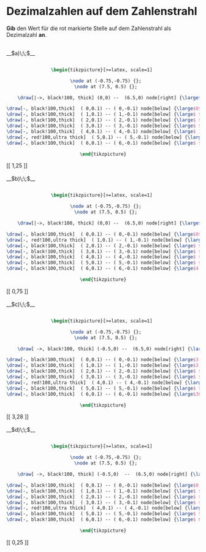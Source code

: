 <!--
version:  0.0.1

language: de

@style
main > *:not(:last-child) {
  margin-bottom: 3rem;
}

input {
    text-align: center;
}

.flex-container {
    display: flex;
    flex-wrap: wrap;
    align-items: stretch;
    gap: 20px;
}

.flex-child {
    flex: 1;
    min-width: 350px;
    margin-right: 20px;
}

@media (max-width: 400px) {
    .flex-child {
        flex: 100%;
        margin-right: 0;
    }
}
@end

formula: \carry   \textcolor{red}{\scriptsize #1}
formula: \digit   \rlap{\carry{#1}}\phantom{#2}#2
formula: \permil  \text{‰}

import: https://raw.githubusercontent.com/LiaTemplates/Tikz-Jax/main/README.md

script: https://cdn.jsdelivr.net/gh/LiaTemplates/Tikz-Jax@main/dist/index.js


tags: Zahlenstrahl, Zahlenverständnis, Dezimalzahlen, sehr leicht, niedrig, Angeben

comment: Welche Zahl müsste dort auf dem Zahlenstrahl stehen?

author: Martin Lommatzsch

-->




# Dezimalzahlen auf dem Zahlenstrahl

**Gib** den Wert für die rot markierte Stelle auf dem Zahlenstrahl als Dezimalzahl **an**.

<section class="flex-container">

<div class="flex-child">
<br>
__$a)\;\;$__ 
<center>

```latex  @tikz

\begin{tikzpicture}[>=latex, scale=1] 

  \node at (-0.75,-0.75) {};
  \node at (7.5, 0.5) {};

    \draw[|->, black!100, thick] (0,0) --  (6.5,0) node[right] {\large$x$};

\draw[-, black!100,thick]  ( 0,0.1) -- ( 0,-0.1) node[below] {\large$0$};
\draw[-, black!100,thick]  ( 1,0.1) -- ( 1,-0.1) node[below] {\large$ $};
\draw[-, black!100,thick]  ( 2,0.1) -- ( 2,-0.1) node[below] {\large$ $};
\draw[-, black!100,thick]  ( 3,0.1) -- ( 3,-0.1) node[below] {\large$ $}; 
\draw[-, black!100,thick]  ( 4,0.1) -- ( 4,-0.1) node[below] {\large$ 1$}; 
\draw[-, red!100,ultra thick]  ( 5,0.1) -- ( 5,-0.1) node[below] {\large$ $}; 
\draw[-, black!100,thick]  ( 6,0.1) -- ( 6,-0.1) node[below] {\large$ $}; 

\end{tikzpicture}

```
</center>
[[  1,25  ]]
<br>
</div> 

<div class="flex-child">
<br>
__$b)\;\;$__ 
<center>

```latex  @tikz

\begin{tikzpicture}[>=latex, scale=1] 

  \node at (-0.75,-0.75) {};
  \node at (7.5, 0.5) {};

    \draw[|->, black!100, thick] (0,0) --  (6.5,0) node[right] {\large$x$};

\draw[-, black!100,thick]  ( 0,0.1) -- ( 0,-0.1) node[below] {\large$0$};
\draw[-, red!100,ultra thick]  ( 1,0.1) -- ( 1,-0.1) node[below] {\large$ $};
\draw[-, black!100,thick]  ( 2,0.1) -- ( 2,-0.1) node[below] {\large$ $};
\draw[-, black!100,thick]  ( 3,0.1) -- ( 3,-0.1) node[below] {\large$ $}; 
\draw[-, black!100,thick]  ( 4,0.1) -- ( 4,-0.1) node[below] {\large$ $}; 
\draw[-, black!100,thick]  ( 5,0.1) -- ( 5,-0.1) node[below] {\large$ $}; 
\draw[-, black!100,thick]  ( 6,0.1) -- ( 6,-0.1) node[below] {\large$4,5 $}; 

\end{tikzpicture}

```
</center>
[[  0,75  ]]
<br>
</div> 

<div class="flex-child">
<br>
__$c)\;\;$__ 
<center>

```latex  @tikz

\begin{tikzpicture}[>=latex, scale=1] 

  \node at (-0.75,-0.75) {};
  \node at (7.5, 0.5) {};

    \draw[ ->, black!100, thick] (-0.5,0) --  (6.5,0) node[right] {\large$x$};

\draw[-, black!100,thick]  ( 0,0.1) -- ( 0,-0.1) node[below] {\large$3,2$};
\draw[-, black!100,thick]  ( 1,0.1) -- ( 1,-0.1) node[below] {\large$3,22 $};
\draw[-, black!100,thick]  ( 2,0.1) -- ( 2,-0.1) node[below] {\large$ $};
\draw[-, black!100,thick]  ( 3,0.1) -- ( 3,-0.1) node[below] {\large$ $}; 
\draw[-, red!100,ultra thick]  ( 4,0.1) -- ( 4,-0.1) node[below] {\large$ $}; 
\draw[-, black!100,thick]  ( 5,0.1) -- ( 5,-0.1) node[below] {\large$ $}; 
\draw[-, black!100,thick]  ( 6,0.1) -- ( 6,-0.1) node[below] {\large$38$}; 

\end{tikzpicture}

```
</center>
[[  3,28  ]]
<br>
</div> 

<div class="flex-child">
<br>
__$d)\;\;$__ 
<center>

```latex  @tikz

\begin{tikzpicture}[>=latex, scale=1] 

  \node at (-0.75,-0.75) {};
  \node at (7.5, 0.5) {};

    \draw[ ->, black!100, thick] (-0.5,0)  --  (6.5,0) node[right] {\large$x$};

\draw[-, black!100,thick]  ( 0,0.1) -- ( 0,-0.1) node[below] {\large$0,21$};
\draw[-, black!100,thick]  ( 1,0.1) -- ( 1,-0.1) node[below] {\large$ $};
\draw[-, black!100,thick]  ( 2,0.1) -- ( 2,-0.1) node[below] {\large$ $};
\draw[-, black!100,thick]  ( 3,0.1) -- ( 3,-0.1) node[below] {\large$ $}; 
\draw[-, red!100,ultra thick]  ( 4,0.1) -- ( 4,-0.1) node[below] {\large$ $}; 
\draw[-, black!100,thick]  ( 5,0.1) -- ( 5,-0.1) node[below] {\large$ $}; 
\draw[-, black!100,thick]  ( 6,0.1) -- ( 6,-0.1) node[below] {\large$ 0,27$}; 

\end{tikzpicture}

```
</center>
[[  0,25  ]]
<br>
</div> 
</section>
<br>
<br>
<br>
<br>

